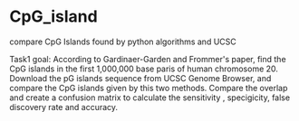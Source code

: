 # CpG_island
compare CpG Islands found by python algorithms and UCSC

Task1 goal: 
According to Gardinaer-Garden and Frommer's paper, find the CpG islands in the first 1,000,000 base paris of human chromosome 20. Download the pG islands sequence from UCSC Genome Browser, and compare the CpG islands given by this two methods. Compare the overlap and create a confusion matrix to calculate the sensitivity , specigicity, false discovery rate and accuracy.
